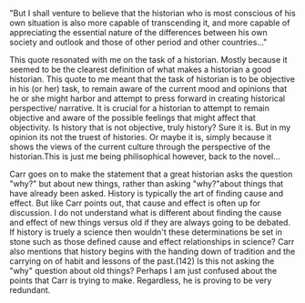 <p>"But I shall venture to believe that the historian who is most conscious of his own situation is also more capable of transcending it,
and more capable of appreciating the essential nature of the differences between his own society and outlook and those of other
period and other countries..."</P>
<p>This quote resonated with me on the task of a historian. Mostly because it seemed to be the clearest definition of what makes
a historian a good historian. This quote to me meant that the task of historian is to be objective in his (or her) task, 
to remain aware of the current mood and opinions that he or she might harbor and attempt to press forward in creating historical
perspective/ narrative. It is crucial for a historian to attempt to remain objective and aware of the possible feelings that might
affect that objectivity. Is history that is not objective, truly history? Sure it is. But in my opinion its not the truest of
histories. Or maybe it is, simply because it shows the views of the current culture through the perspective of the historian.This
is just me being philisophical however, back to the novel...</P>
<P> Carr goes on to make the statement that a great historian asks the question "why?" but about new things, rather than asking
"why?"about things that have already been asked. History is typically the art of finding cause and effect. But like Carr points
out, that cause and effect is often up for discussion. I do not understand what is different about finding the cause and effect
of new things versus old if they are always going to be debated. If history is truely a science then wouldn't these determinations
be set in stone such as those defined cause and effect relationships in science? Carr also mentions that history begins with
the handing down of tradition and the carrying on of habit and lessons of the past.(142) Is this not asking the "why" question 
about old things? Perhaps I am just confused about the points that Carr is trying to make. Regardless, he is proving to be very
redundant. 
